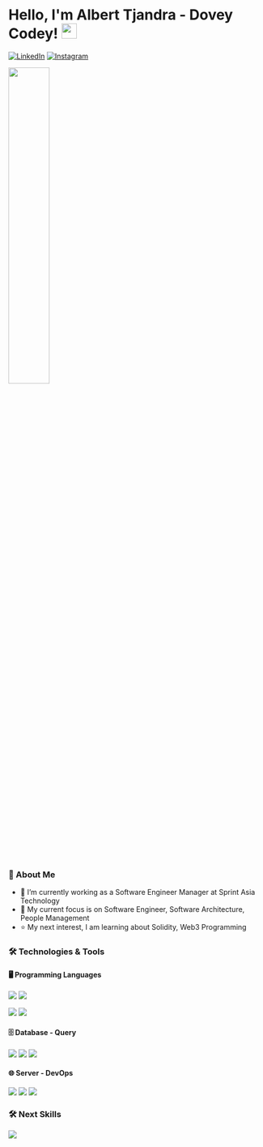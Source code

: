 <h1> Hello, I'm Albert Tjandra - Dovey Codey! <img src = "https://raw.githubusercontent.com/MartinHeinz/MartinHeinz/master/wave.gif" width = 30px> </h1>

[![LinkedIn](https://img.shields.io/badge/LinkedIn-informational?style=flat&logo=linkedin&logoColor=white&color=4B5C6D)](https://linkedin.com/in/albert-tjandra)
[![Instagram](https://img.shields.io/badge/Instagram-informational?style=flat&logo=instagram&logoColor=white&color=4B5C6D)](https://www.instagram.com/i.am_dovey.codey)
</br>

<img src = "https://github.com/user-attachments/assets/8441f306-567e-46e4-8299-db875e702852" width = 40%>

</br>
<h3> 🚀 About Me </h3>

- 🔭 I’m currently working as a Software Engineer Manager at Sprint Asia Technology
- 🌱 My current focus is on Software Engineer, Software Architecture, People Management
- ⭐ My next interest, I am learning about Solidity, Web3 Programming

<h3> 🛠️ Technologies & Tools </h3>

<h4> 🖥️ Programming Languages </h4>

![](https://img.shields.io/badge/NodeJS-informational?style=flat&logo=nodedotjs&logoColor=white&color=4B5C6D)
![](https://img.shields.io/badge/Go-informational?style=flat&logo=go&logoColor=white&color=4B5C6D)

![](https://img.shields.io/badge/JavaScript-informational?style=flat&logo=JavaScript&logoColor=white&color=4B5C6D)
![](https://img.shields.io/badge/PHP-informational?style=flat&logo=php&logoColor=white&color=4B5C6D)

<h4> 🗄️ Database - Query </h4>

![](https://img.shields.io/badge/MySQL-informational?style=flat&logo=mysql&logoColor=white&color=4B5C6D)
![](https://img.shields.io/badge/MongoDB-informational?style=flat&logo=MongoDB&logoColor=white&color=4B5C6D)
![](https://img.shields.io/badge/PostgreSQL-informational?style=flat&logo=postgresql&logoColor=white&color=4B5C6D)

<h4> 🌐 Server - DevOps </h4>

![](https://img.shields.io/badge/Docker-informational?style=flat&logo=docker&logoColor=white&color=4B5C6D)
![](https://img.shields.io/badge/AWS-informational?style=flat&logo=amazonwebservices&logoColor=white&color=4B5C6D)
![](https://img.shields.io/badge/Kubernetes-informational?style=flat&logo=kubernetes&logoColor=white&color=4B5C6D)

<h3> 🛠️ Next Skills </h3>

![](https://img.shields.io/badge/Solidity-informational?style=flat&logo=solidity&logoColor=white&color=4B5C6D)
